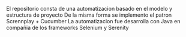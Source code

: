 El repositorio consta de una automatizacion basado en el modelo y estructura de proyecto
De la misma forma se implemento el patron Scrennplay + Cucumber 
La automatizacion fue desarrolla con Java en compañia de los frameworks Selenium y Serenity
